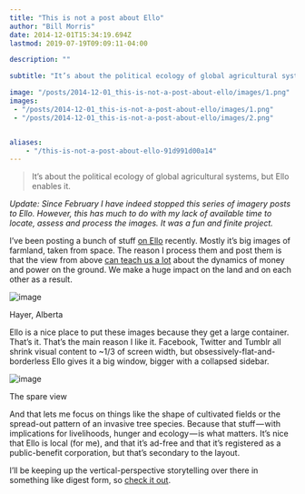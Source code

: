 ```yaml
---
title: "This is not a post about Ello"
author: "Bill Morris"
date: 2014-12-01T15:34:19.694Z
lastmod: 2019-07-19T09:09:11-04:00

description: ""

subtitle: "It’s about the political ecology of global agricultural systems, but Ello enables it."

image: "/posts/2014-12-01_this-is-not-a-post-about-ello/images/1.png" 
images:
 - "/posts/2014-12-01_this-is-not-a-post-about-ello/images/1.png" 
 - "/posts/2014-12-01_this-is-not-a-post-about-ello/images/2.png" 


aliases:
    - "/this-is-not-a-post-about-ello-91d991d00a14"
---
```


> It’s about the political ecology of global agricultural systems, but Ello enables it.

_Update: Since February I have indeed stopped this series of imagery posts to Ello. However, this has much to do with my lack of available time to locate, assess and process the images. It was a fun and finite project._

I’ve been posting a bunch of stuff [on Ello](https://ello.co/vtcraghead) recently. Mostly it’s big images of farmland, taken from space. The reason I process them and post them is that the view from above [can teach us a lot](http://en.wikipedia.org/wiki/Political_ecology#Overview) about the dynamics of money and power on the ground. We make a huge impact on the land and on each other as a result.




![image](/posts/2014-12-01_this-is-not-a-post-about-ello/images/1.png)

Hayer, Alberta



Ello is a nice place to put these images because they get a large container. That’s it. That’s the main reason I like it. Facebook, Twitter and Tumblr all shrink visual content to ~1/3 of screen width, but obsessively-flat-and-borderless Ello gives it a big window, bigger with a collapsed sidebar.




![image](/posts/2014-12-01_this-is-not-a-post-about-ello/images/2.png)

The spare view



And that lets me focus on things like the shape of cultivated fields or the spread-out pattern of an invasive tree species. Because that stuff — with implications for livelihoods, hunger and ecology — is what matters. It’s nice that Ello is local (for me), and that it’s ad-free and that it’s registered as a public-benefit corporation, but that’s secondary to the layout.

I’ll be keeping up the vertical-perspective storytelling over there in something like digest form, so [check it out](https://ello.co/vtcraghead).
